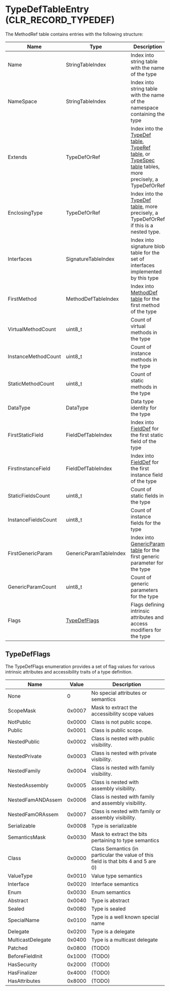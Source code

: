 # TypeDefTableEntry (CLR_RECORD_TYPEDEF)

The MethodRef table contains entries with the following structure:

| Name | Type | Description  |
|---------------------|---------------------|------------  |
| Name                | StringTableIndex | Index into string table with the name of the type|
| NameSpace           | StringTableIndex | Index into string table with the name of the namespace containing the type|
| Extends             | TypeDefOrRef | Index into the [TypeDef table](TypeDefTableEntry.md), [TypeRef table](TypeRefTableEntry.md), or [TypeSpec table](TypeSpecTableEntry.md) tables, more precisely, a TypeDefOrRef|
| EnclosingType       | TypeDefOrRef | Index into the [TypeDef table](TypeDefTableEntry.md), more precisely, a TypeDefOrRef if this is a nested type.|
| Interfaces          | SignatureTableIndex | Index into signature blob table for the set of interfaces implemented by this type|
| FirstMethod         | MethodDefTableIndex | Index into [MethodDef table](MethodDefTableEntry.md) for the first method of the type|
| VirtualMethodCount  | uint8_t | Count of virtual methods in the type|
| InstanceMethodCount | uint8_t | Count of instance methods in the type|
| StaticMethodCount   | uint8_t | Count of static methods in the type|
| DataType            | DataType | Data type identity for the type|
| FirstStaticField    | FieldDefTableIndex | Index into [FieldDef](FieldDefTableEntry.md) for the first static field of the type|
| FirstInstanceField  | FieldDefTableIndex | Index into [FieldDef](FieldDefTableEntry.md) for the first instance field of the type|
| StaticFieldsCount   | uint8_t | Count of static fields in the type|
| InstanceFieldsCount | uint8_t | Count of instance fields for the type|
| FirstGenericParam   | GenericParamTableIndex | Index into [GenericParam table](GenericParamTableEntry.md) for the first generic parameter for the type|
| GenericParamCount   | uint8_t | Count of generic parameters for the type|
| Flags               | [TypeDefFlags](#TypeDefFLags) | Flags defining intrinsic attributes and access modifiers for the type|

## TypeDefFlags

The TypeDefFlags enumeration provides a set of flag values for various intrinsic attributes and accessibility traits of a type definition.

| Name               | Value  | Description  |
|--------------------|--------|------------|
|               None | 0      | No special attributes or semantics|
|          ScopeMask | 0x0007 | Mask to extract the accessibility scope values|
|          NotPublic | 0x0000 | Class is not public scope.|
|             Public | 0x0001 | Class is public scope.|
|       NestedPublic | 0x0002 | Class is nested with public visibility.|
|      NestedPrivate | 0x0003 | Class is nested with private visibility.|
|       NestedFamily | 0x0004 | Class is nested with family visibility.|
|     NestedAssembly | 0x0005 | Class is nested with assembly visibility.|
|  NestedFamANDAssem | 0x0006 | Class is nested with family and assembly visibility.|
|   NestedFamORAssem | 0x0007 | Class is nested with family or assembly visibility.|
|       Serializable | 0x0008 | Type is serializable|
|      SemanticsMask | 0x0030 | Mask to extract the bits pertaining to type semantics|
|              Class | 0x0000 | Class Semantics (in particular the value of this field is that bits 4 and 5 are 0)|
|          ValueType | 0x0010 | Value type semantics|
|          Interface | 0x0020 | Interface semantics|
|               Enum | 0x0030 | Enum semantics|
|           Abstract | 0x0040 | Type is abstract|
|             Sealed | 0x0080 | Type is sealed|
|        SpecialName | 0x0100 | Type is a well known special name|
|           Delegate | 0x0200 | Type is a delegate|
|  MulticastDelegate | 0x0400 | Type is a multicast delegate|
|            Patched | 0x0800 | (TODO)|
|    BeforeFieldInit | 0x1000 | (TODO)|
|        HasSecurity | 0x2000 | (TODO)|
|       HasFinalizer | 0x4000 | (TODO)|
|      HasAttributes | 0x8000 | (TODO)|
